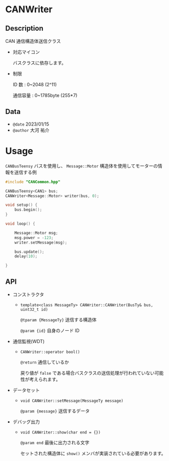 # CANWriter

## Description

CAN 通信構造体送信クラス

-   対応マイコン

    バスクラスに依存します。

-   制限

    ID 数 : 0~2048 (2^11)

    通信容量 : 0~1785byte (255\*7)

## Data

-   `@date` 2023/01/15
-   `@author` 大河 祐介

# Usage

`CANBusTeensy` バスを使用し、 `Message::Motor` 構造体を使用してモーターの情報を送信する例

```cpp
#include "CANCommon.hpp"

CANBusTeensy<CAN1> bus;
CANWriter<Message::Motor> writer(bus, 0);

void setup() {
	bus.begin();
}

void loop() {

	Message::Motor msg;
	msg.power = -123;
	writer.setMessage(msg);

	bus.update();
	delay(10);

}
```

## API

-   コンストラクタ

    -   `template<class MessageTy> CANWriter::CANWriter(BusTy& bus, uint32_t id)`

        `@tparam {MessageTy}` 送信する構造体

        `@param {id}` 自身のノード ID

-   通信監視(WDT)

    -   `CANWriter::operator bool()`

        `@return` 通信しているか

        戻り値が `false` である場合バスクラスの送信処理が行われていない可能性が考えられます。

-   データセット

    -   `void CANWriter::setMessage(MessageTy message)`

        `@param {message}` 送信するデータ

-   デバッグ出力

    -   `void CANWriter::show(char end = {})`

        `@param end` 最後に出力される文字

        セットされた構造体に `show()` メンバが実装されている必要があります。
